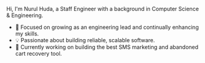 Hi, I'm Nurul Huda, a Staff Engineer with a background in Computer Science & Engineering.

- 🚀 Focused on growing as an engineering lead and continually enhancing my skills.
- 💡 Passionate about building reliable, scalable software.
- 📱 Currently working on building the best SMS marketing and abandoned cart recovery tool.
